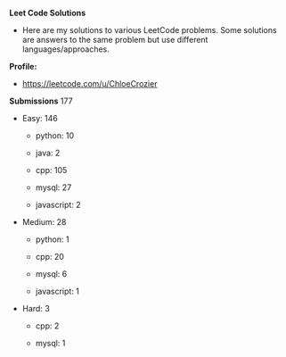 **Leet Code Solutions**

- Here are my solutions to various LeetCode problems. Some solutions are answers to the same problem but use different languages/approaches.

**Profile:**

- https://leetcode.com/u/ChloeCrozier


**Submissions** 177
- Easy: 146

  -  python: 10

  -  java: 2

  -  cpp: 105

  -  mysql: 27

  -  javascript: 2


- Medium: 28

  -  python: 1

  -  cpp: 20

  -  mysql: 6

  -  javascript: 1


- Hard: 3

  -  cpp: 2

  -  mysql: 1